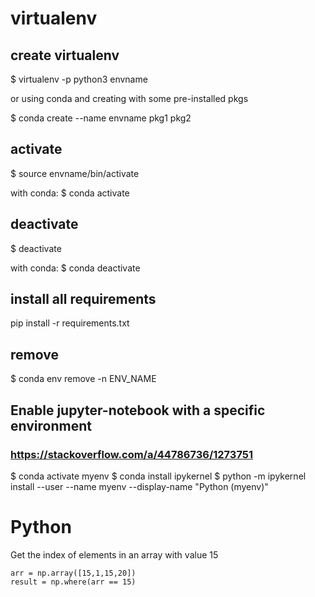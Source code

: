 # virtualenv 

## create virtualenv
$ virtualenv -p python3 envname

or using conda and creating with some pre-installed pkgs

$ conda create --name envname pkg1 pkg2 

## activate
$ source envname/bin/activate

with conda:
$ conda activate <env-name>

## deactivate
$ deactivate

with conda:
$ conda deactivate <env-name>

## install all requirements
pip install -r requirements.txt

## remove

$ conda env remove -n ENV_NAME

## Enable jupyter-notebook with a specific environment 
### https://stackoverflow.com/a/44786736/1273751

$ conda activate myenv
$ conda install ipykernel
$ python -m ipykernel install --user --name myenv --display-name "Python (myenv)"

# Python

Get the index of elements in an array with value 15

    arr = np.array([15,1,15,20])
    result = np.where(arr == 15)
